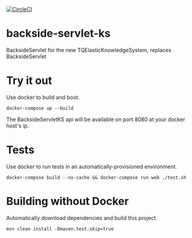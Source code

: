 [![CircleCI](https://circleci.com/gh/topicquests/backside-servlet-ks/tree/master.svg?style=svg)](https://circleci.com/gh/topicquests/backside-servlet-ks/tree/master)
# backside-servlet-ks
BacksideServlet for the new TQElasticKnowledgeSystem, replaces BacksideServlet

# Try it out
Use docker to build and boot.

```
docker-compose up --build
```

The BacksideServletKS api will be available on port 8080 at your docker host's ip.

# Tests
Use docker to run tests in an automatically-provisioned environment.

```
docker-compose build --no-cache && docker-compose run web ./test.sh
```

# Building without Docker
Automatically download dependencies and build this project.
```
mvn clean install -Dmaven.test.skip=true
```
